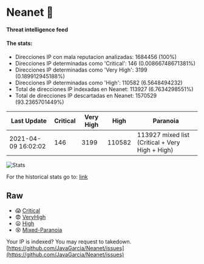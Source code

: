 # Neanet :hocho:
#### Threat intelligence feed
#### The stats:

- Direcciones IP con mala reputacion analizadas: 1684456 (100%)
- Direcciones IP determinadas como 'Critical':  146 (0.00866748671381%)
- Direcciones IP determinadas como 'Very High':  3199 (0.189912945188%)
- Direcciones IP determinadas como 'High':  110582 (6.5648494232)
- Total de direcciones IP indexadas en Neanet:  113927 (6.7634298551%)
- Total de direcciones IP descartadas en Neanet:  1570529 (93.2365701449%)

| Last Update | Critical | Very High | High | Paranoia |
| --- | --- | --- | --- | --- |
| 2021-04-09 16:02:02 | 146 | 3199 | 110582 | 113927 mixed list (Critical + Very High + High)|

![Stats](https://docs.google.com/spreadsheets/d/e/2PACX-1vSnaNMIXVabIpDJjufMlzH7poXnshF3mgd8Is1g9ytUEzVsP5my4Trn8f-xkoLLQ38xpL3HtmUexLo6/pubchart?oid=501124687&format=image)

For the historical stats go to: [link](/stats.csv)
## Raw
- :scream: [Critical](https://raw.githubusercontent.com/JavaGarcia/Neanet/master/blacklists/neanet_critical.txt)
- :fearful: [VeryHigh](https://raw.githubusercontent.com/JavaGarcia/Neanet/master/blacklists/neanet_veryHigh.txtt)
- :frowning: [High](https://raw.githubusercontent.com/JavaGarcia/Neanet/master/blacklists/neanet_high.txt)
- :dizzy_face: [Mixed-Paranoia](https://raw.githubusercontent.com/JavaGarcia/Neanet/master/blacklists/neanet_all.txt)


Your IP is indexed? You may request to takedown. [https://github.com/JavaGarcia/Neanet/issues](https://github.com/JavaGarcia/Neanet/issues)






























































































































































































































































































































































































































































































































































































































































































































































































































































































































































































































































































































































































































































































































































































































































































































































































































































































































































































































































































































































































































































































































































































































































































































































































































































































































































































































































































































































































































































































































































































































































































































































































































































































































































































































































































































































































































































































































































































































































































































































































































































































































































































































































































































































































































































































































































































































































































































































































































































































































































































































































































































































































































































































































































































































































































































































































































































































